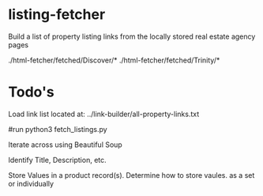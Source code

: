 # listing-fetcher
Build a list of property listing links from the locally stored real estate agency pages 

./html-fetcher/fetched/Discover/*
./html-fetcher/fetched/Trinity/*



# Todo's
Load link list located at:
../link-builder/all-property-links.txt

#run
    python3 fetch_listings.py

Iterate across using Beautiful Soup

Identify Title, Description, etc.

Store Values in a product record(s).
Determine how to store vaules.  as a set or individually


